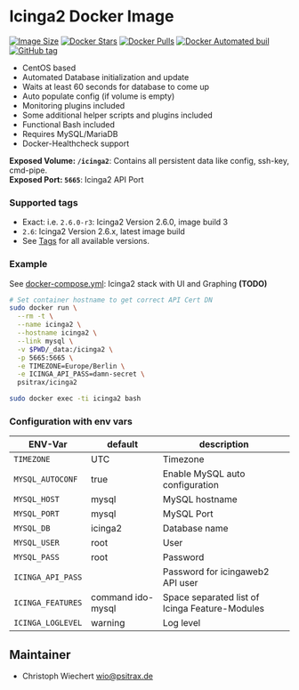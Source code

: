 # Icinga2 Docker Image

[![Image Size](https://images.microbadger.com/badges/image/psitrax/icinga2.svg)](https://microbadger.com/images/psitrax/icinga2)
[![Docker Stars](https://img.shields.io/docker/stars/psitrax/icinga2.svg)](https://hub.docker.com/r/psitrax/icinga2/)
[![Docker Pulls](https://img.shields.io/docker/pulls/psitrax/icinga2.svg)](https://hub.docker.com/r/psitrax/icinga2/)
[![Docker Automated buil](https://img.shields.io/docker/automated/psitrax/icinga2.svg)](https://hub.docker.com/r/psitrax/icinga2/)
[![GitHub tag](https://img.shields.io/github/tag/psi-4ward/docker-icinga2.svg)]()

* CentOS based
* Automated Database initialization and update
* Waits at least 60 seconds for database to come up
* Auto populate config (if volume is empty)
* Monitoring plugins included
* Some additional helper scripts and plugins included
* Functional Bash included
* Requires MySQL/MariaDB
* Docker-Healthcheck support

**Exposed Volume: `/icinga2`**: Contains all persistent data like config, ssh-key, cmd-pipe.  
**Exposed Port: `5665`**: Icinga2 API Port

### Supported tags

* Exact: i.e. `2.6.0-r3`: Icinga2 Version 2.6.0, image build 3
* `2.6`: Icinga2 Version 2.6.x, latest image build
* See [Tags](https://hub.docker.com/r/psitrax/icinga2/tags/) for all available versions.

### Example

See [docker-compose.yml](): Icinga2 stack with UI and Graphing **(TODO)**  

```bash
# Set container hostname to get correct API Cert DN
sudo docker run \
  --rm -t \
  --name icinga2 \
  --hostname icinga2 \
  --link mysql \
  -v $PWD/_data:/icinga2 \
  -p 5665:5665 \
  -e TIMEZONE=Europe/Berlin \
  -e ICINGA_API_PASS=damn-secret \
  psitrax/icinga2
```

```bash
sudo docker exec -ti icinga2 bash
```

### Configuration with env vars

| ENV-Var            | default           | description                                    |
|--------------------|-------------------|------------------------------------------------|
| `TIMEZONE`         | UTC               | Timezone                                       |
| `MYSQL_AUTOCONF`   | true              | Enable MySQL auto configuration                |
| `MYSQL_HOST`       | mysql             | MySQL hostname                                 |
| `MYSQL_PORT`       | mysql             | MySQL Port                                     |
| `MYSQL_DB`         | icinga2           | Database name                                  |
| `MYSQL_USER`       | root              | User                                           |
| `MYSQL_PASS`       | root              | Password                                       |
| `ICINGA_API_PASS`  |                   | Password for icingaweb2 API user               |
| `ICINGA_FEATURES`  | command ido-mysql | Space separated list of Icinga Feature-Modules |
| `ICINGA_LOGLEVEL`  | warning           | Log level                                      |


## Maintainer
* Christoph Wiechert <wio@psitrax.de>
